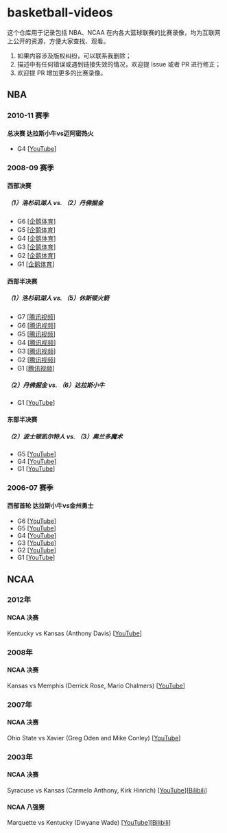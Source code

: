 # basketball-videos

这个仓库用于记录包括 NBA、NCAA 在内各大篮球联赛的比赛录像，均为互联网上公开的资源，方便大家查找、观看。

1. 如果内容涉及版权纠纷，可以联系我删除；
2. 描述中有任何错误或遇到链接失效的情况，欢迎提 Issue 或者 PR 进行修正；
3. 欢迎提 PR 增加更多的比赛录像。

## NBA

### 2010-11 赛季

#### 总决赛 达拉斯小牛vs迈阿密热火

- G4 [[YouTube](https://www.youtube.com/watch?v=GJlQ_2sceVI)]

### 2008-09 赛季

#### 西部决赛

##### （1）洛杉矶湖人 vs. （2）丹佛掘金

- G6 [[企鹅体育](https://live.qq.com/video/v/255979)]
- G5 [[企鹅体育](https://live.qq.com/video/v/255977)]
- G4 [[企鹅体育](https://live.qq.com/video/v/255956)]
- G3 [[企鹅体育](https://live.qq.com/video/v/255796)]
- G2 [[企鹅体育](https://live.qq.com/video/v/255795)]
- G1 [[企鹅体育](https://live.qq.com/video/v/255794)]

#### 西部半决赛

##### （1）洛杉矶湖人 vs. （5）休斯顿火箭

- G7 [[腾讯视频](https://v.qq.com/x/page/e0165743kux.html)]
- G6 [[腾讯视频](https://v.qq.com/x/page/h0165x8mxon.html)]
- G5 [[腾讯视频](https://v.qq.com/x/page/k01656bzozo.html)]
- G4 [[腾讯视频](https://v.qq.com/x/page/z01657eu90k.html)]
- G3 [[腾讯视频](https://v.qq.com/x/page/m016564m1xr.html)]
- G2 [[腾讯视频](https://v.qq.com/x/page/q0165et0p8v.html)]
- G1 [[腾讯视频](https://v.qq.com/x/page/n0165i2uo5r.html)]

##### （2）丹佛掘金 vs. （6）达拉斯小牛

- G1 [[YouTube](https://www.youtube.com/watch?v=EK8s4BJ528Y)]

#### 东部半决赛

##### （2）波士顿凯尔特人 vs. （3）奥兰多魔术

- G5 [[YouTube](https://www.youtube.com/watch?v=U0Q2-lewmu4)]
- G4 [[YouTube](https://www.youtube.com/watch?v=AgbhDubuMSw)]
- G1 [[YouTube](https://www.youtube.com/watch?v=PRSPbZJSZ2I)]

### 2006-07 赛季

#### 西部首轮 达拉斯小牛vs金州勇士

- G6 [[YouTube](https://www.youtube.com/watch?v=L2c3BNc-nLw)]
- G5 [[YouTube](https://www.youtube.com/watch?v=sWi0IoQSqY8)]
- G4 [[YouTube](https://www.youtube.com/watch?v=s1c85RSDQQk)]
- G3 [[YouTube](https://www.youtube.com/watch?v=E7ANIlBn4-Y)]
- G2 [[YouTube](https://www.youtube.com/watch?v=-FT-mKKmJX0)]
- G1 [[YouTube](https://www.youtube.com/watch?v=5qOcifHSYVY)]

## NCAA

### 2012年

#### NCAA 决赛

Kentucky vs Kansas (Anthony Davis) [[YouTube](https://www.youtube.com/watch?v=jZj2UkglB9E)]

### 2008年

#### NCAA 决赛

Kansas vs Memphis (Derrick Rose, Mario Chalmers) [[YouTube](https://www.youtube.com/watch?v=Oo8ZAVaVUUQ)]

### 2007年

#### NCAA 决赛

Ohio State vs Xavier (Greg Oden and Mike Conley) [[YouTube](https://www.youtube.com/watch?v=xrd8eaGn6lY)]

### 2003年

#### NCAA 决赛

Syracuse vs Kansas (Carmelo Anthony, Kirk Hinrich) [[YouTube](https://www.youtube.com/watch?v=pl9cPZehbQw)][[Bilibili](https://www.bilibili.com/video/BV1bb4y1m7hy)]

#### NCAA 八强赛

Marquette vs Kentucky (Dwyane Wade) [[YouTube](https://www.youtube.com/watch?v=BhuKDbIkTzo)][[Bilibili](https://www.bilibili.com/video/BV1CQ4y1Y7Ts)]
